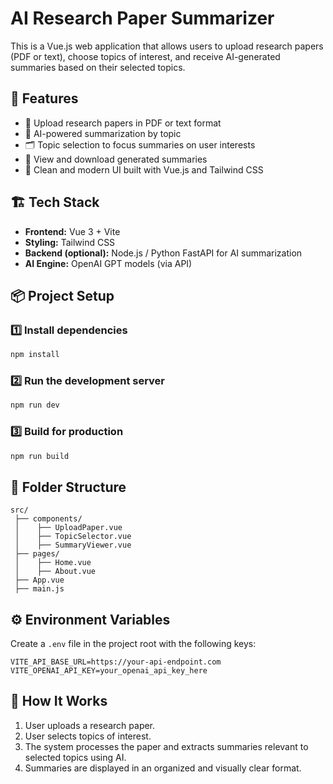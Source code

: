 # AI Research Paper Summarizer

This is a Vue.js web application that allows users to upload research papers (PDF or text), choose topics of interest, and receive AI-generated summaries based on their selected topics.

## 🚀 Features
- 📂 Upload research papers in PDF or text format
- 🧠 AI-powered summarization by topic
- 🗂️ Topic selection to focus summaries on user interests
- 💾 View and download generated summaries
- 🎨 Clean and modern UI built with Vue.js and Tailwind CSS

## 🏗️ Tech Stack
- **Frontend:** Vue 3 + Vite
- **Styling:** Tailwind CSS
- **Backend (optional):** Node.js / Python FastAPI for AI summarization
- **AI Engine:** OpenAI GPT models (via API)

## 📦 Project Setup

### 1️⃣ Install dependencies
```bash
npm install
```

### 2️⃣ Run the development server
```bash
npm run dev
```

### 3️⃣ Build for production
```bash
npm run build
```

## 🧩 Folder Structure
```
src/
 ├── components/
 │    ├── UploadPaper.vue
 │    ├── TopicSelector.vue
 │    ├── SummaryViewer.vue
 ├── pages/
 │    ├── Home.vue
 │    ├── About.vue
 ├── App.vue
 ├── main.js
```

## ⚙️ Environment Variables
Create a `.env` file in the project root with the following keys:
```
VITE_API_BASE_URL=https://your-api-endpoint.com
VITE_OPENAI_API_KEY=your_openai_api_key_here
```

## 🧠 How It Works
1. User uploads a research paper.
2. User selects topics of interest.
3. The system processes the paper and extracts summaries relevant to selected topics using AI.
4. Summaries are displayed in an organized and visually clear format.

